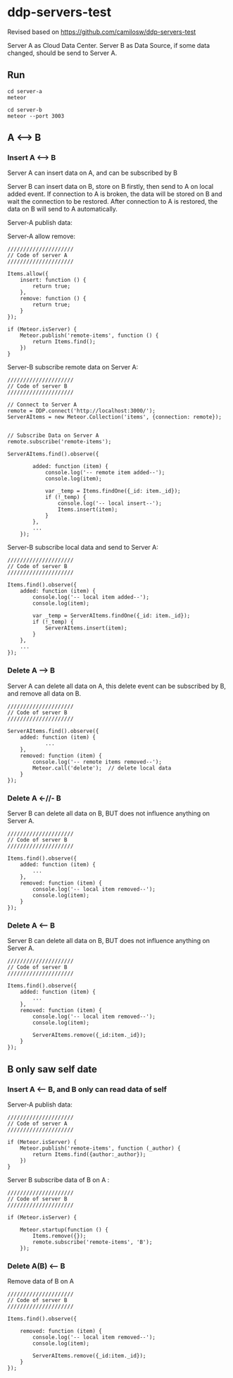 # ddp-servers-test

Revised based on https://github.com/camilosw/ddp-servers-test

Server A as Cloud Data Center. 
Server B as Data Source, if some data changed, should be send to Server A. 

## Run 

    cd server-a
    meteor
    
    cd server-b
    meteor --port 3003
    
## A <--> B

### Insert A <--> B

Server A can insert data on A, and can be subscribed by B

Server B can insert data on B, store on B firstly, then send to A on local added event. 
If connection to A is broken, the data will be stored on B and wait the connection to be restored.
After connection to A is restored, the data on B will send to A automatically. 

Server-A publish data:

Server-A allow remove:

    /////////////////////
    // Code of server A
    /////////////////////
    
    Items.allow({
        insert: function () {
            return true;
        },
        remove: function () {
            return true;
        }
    });
    
    if (Meteor.isServer) {
        Meteor.publish('remote-items', function () {
            return Items.find();
        })
    }

Server-B subscribe remote data on Server A:

    /////////////////////
    // Code of server B
    /////////////////////
    
    // Connect to Server A
    remote = DDP.connect('http://localhost:3000/');
    ServerAItems = new Meteor.Collection('items', {connection: remote});


    // Subscribe Data on Server A
    remote.subscribe('remote-items');

    ServerAItems.find().observe({
   
            added: function (item) {
                console.log('-- remote item added--');
                console.log(item);
    
                var _temp = Items.findOne({_id: item._id});
                if (!_temp) {
                    console.log('-- local insert--');
                    Items.insert(item);
                }
            },
            ...
        });

Server-B subscribe local data and send to Server A:
    
    /////////////////////
    // Code of server B
    /////////////////////
    
    Items.find().observe({
        added: function (item) {
            console.log('-- local item added--');
            console.log(item);
    
            var _temp = ServerAItems.findOne({_id: item._id});
            if (!_temp) {
                ServerAItems.insert(item);
            }
        },
        ...
    });

### Delete A --> B

Server A can delete all data on A, this delete event can be subscribed by B, and remove all data on B. 

    /////////////////////
    // Code of server B
    /////////////////////
    
    ServerAItems.find().observe({
        added: function (item) {
                ...
        },
        removed: function (item) {
            console.log('-- remote items removed--');
            Meteor.call('delete');  // delete local data
        }
    });

### Delete A <-//- B

Server B can delete all data on B, BUT does not influence anything on Server A.

    /////////////////////
    // Code of server B
    /////////////////////
    
    Items.find().observe({
        added: function (item) {
            ...
        },
        removed: function (item) {
            console.log('-- local item removed--');
            console.log(item);
        }
    });

### Delete A <-- B

Server B can delete all data on B, BUT does not influence anything on Server A.

    /////////////////////
    // Code of server B
    /////////////////////
    
    Items.find().observe({
        added: function (item) {
            ...
        },
        removed: function (item) {
            console.log('-- local item removed--');
            console.log(item);
            
            ServerAItems.remove({_id:item._id});
        }
    });

## B only saw self date

### Insert A <-- B, and B only can read data of self 

Server-A publish data:

    /////////////////////
    // Code of server A
    /////////////////////
    
    if (Meteor.isServer) {
        Meteor.publish('remote-items', function (_author) {
            return Items.find({author:_author});
        })
    }
    
Server B subscribe data of B on A :

    /////////////////////
    // Code of server B
    /////////////////////
    
    if (Meteor.isServer) {
    
        Meteor.startup(function () {
            Items.remove({});
            remote.subscribe('remote-items', 'B');
        });

### Delete A(B) <-- B
    
Remove data of B on A

    /////////////////////
    // Code of server B
    /////////////////////
    
    Items.find().observe({
    
        removed: function (item) {
            console.log('-- local item removed--');
            console.log(item);
        
            ServerAItems.remove({_id:item._id});
        }
    });
        

    